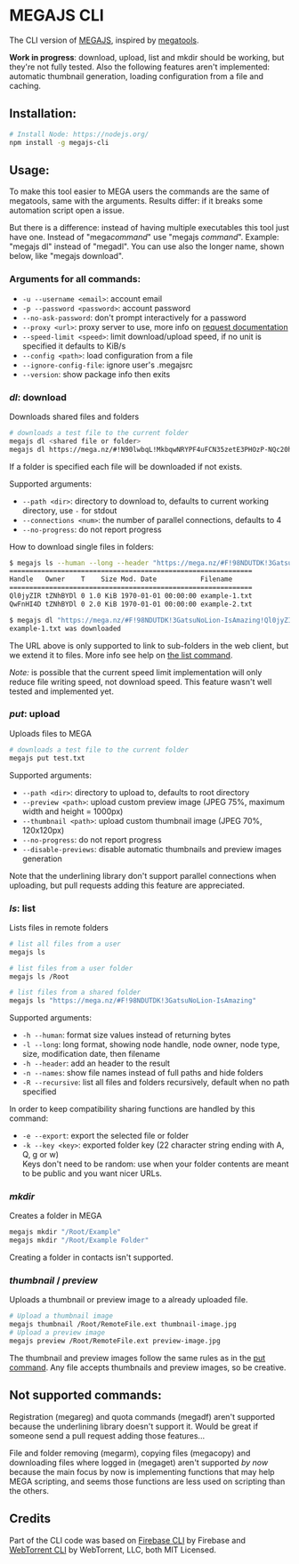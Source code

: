 # MEGAJS CLI

The CLI version of [MEGAJS](https://www.npmjs.com/package/megajs), inspired by [megatools](https://megatools.megous.com/man/megatools.html).

**Work in progress**: download, upload, list and mkdir should be working, but they're not fully tested. Also the following features aren't implemented: automatic thumbnail generation, loading configuration from a file and caching.

## Installation:

```bash
# Install Node: https://nodejs.org/
npm install -g megajs-cli
```

## Usage:

To make this tool easier to MEGA users the commands are the same of megatools, same with the arguments. Results differ: if it breaks some automation script open a issue.

But there is a difference: instead of having multiple executables this tool just have one. Instead of "mega*command*" use "megajs *command*". Example: "megajs dl" instead of "megadl". You can use also the longer name, shown below, like "megajs download".

### Arguments for all commands:

* `-u --username <email>`: account email
* `-p --password <password>`: account password
* `--no-ask-password`: don't prompt interactively for a password
* `--proxy <url>`: proxy server to use, more info on [request documentation](https://www.npmjs.com/package/request/#proxies)
* `--speed-limit <speed>`: limit download/upload speed, if no unit is specified it defaults to KiB/s 
* `--config <path>`: load configuration from a file
* `--ignore-config-file`: ignore user's .megajsrc
* `--version`: show package info then exits

### *dl*: download

Downloads shared files and folders

```bash
# downloads a test file to the current folder
megajs dl <shared file or folder>
megajs dl https://mega.nz/#!N90lwbqL!MkbqwNRYPF4uFCN35zetE3PHOzP-NQc20hasZxPg5k8
```

If a folder is specified each file will be downloaded if not exists.

Supported arguments:

* `--path <dir>`: directory to download to, defaults to current working directory, use `-` for stdout
* `--connections <num>`: the number of parallel connections, defaults to 4
* `--no-progress`: do not report progress

How to download single files in folders:

```bash
$ megajs ls --human --long --header "https://mega.nz/#F!98NDUTDK!3GatsuNoLion-IsAmazing"
=============================================================
Handle   Owner    T    Size Mod. Date           Filename
=============================================================
Ql0jyZIR tZNhBYDl 0 1.0 KiB 1970-01-01 00:00:00 example-1.txt
QwFnHI4D tZNhBYDl 0 2.0 KiB 1970-01-01 00:00:00 example-2.txt

$ megajs dl "https://mega.nz/#F!98NDUTDK!3GatsuNoLion-IsAmazing!Ql0jyZIR"
example-1.txt was downloaded
```

The URL above is only supported to link to sub-folders in the web client, but we extend it to files. More info see help on [the list command](#ls-list).

*Note:* is possible that the current speed limit implementation will only reduce file writing speed, not download speed. This feature wasn't well tested and implemented yet.

### *put*: upload

Uploads files to MEGA

```bash
# downloads a test file to the current folder
megajs put test.txt
```

Supported arguments:

* `--path <dir>`: directory to upload to, defaults to root directory
* `--preview <path>`: upload custom preview image (JPEG 75%, maximum width and height = 1000px)
* `--thumbnail <path>`: upload custom thumbnail image (JPEG 70%, 120x120px)
* `--no-progress`: do not report progress
* `--disable-previews`: disable automatic thumbnails and preview images generation

Note that the underlining library don't support parallel connections when uploading, but pull requests adding this feature are appreciated.

### *ls*: list

Lists files in remote folders

```bash
# list all files from a user
megajs ls

# list files from a user folder
megajs ls /Root

# list files from a shared folder
megajs ls "https://mega.nz/#F!98NDUTDK!3GatsuNoLion-IsAmazing"
```

Supported arguments:

* `-h --human`: format size values instead of returning bytes
* `-l --long`: long format, showing node handle, node owner, node type, size, modification date, then filename
* `-h --header`: add an header to the result
* `-n --names`: show file names instead of full paths and hide folders
* `-R --recursive`: list all files and folders recursively, default when no path specified

In order to keep compatibility sharing functions are handled by this command:

* `-e --export`: export the selected file or folder
* `-k --key <key>`: exported folder key (22 character string ending with A, Q, g or w)  
  Keys don't need to be random: use when your folder contents are meant to be public and you want nicer URLs.

### *mkdir*

Creates a folder in MEGA

```bash
megajs mkdir "/Root/Example"
megajs mkdir "/Root/Example Folder"
```

Creating a folder in contacts isn't supported.

### *thumbnail* / *preview*

Uploads a thumbnail or preview image to a already uploaded file.

```bash
# Upload a thumbnail image
megajs thumbnail /Root/RemoteFile.ext thumbnail-image.jpg
# Upload a preview image
megajs preview /Root/RemoteFile.ext preview-image.jpg
```

The thumbnail and preview images follow the same rules as in the [put command](#put-upload). Any file accepts thumbnails and preview images, so be creative.

## Not supported commands:

Registration (megareg) and quota commands (megadf) aren't supported because the underlining library doesn't support it. Would be great if someone send a pull request adding those features...

File and folder removing (megarm), copying files (megacopy) and downloading files where logged in (megaget) aren't supported *by now* because the main focus by now is implementing functions that may help MEGA scripting, and seems those functions are less used on scripting than the others.

## Credits

Part of the CLI code was based on [Firebase CLI](https://github.com/firebase/firebase-tools) by Firebase and [WebTorrent CLI](https://github.com/feross/webtorrent-cli) by WebTorrent, LLC, both MIT Licensed.

